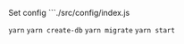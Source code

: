 Set config ```./src/config/index.js

```yarn```
```yarn create-db```
```yarn migrate```
```yarn start```
